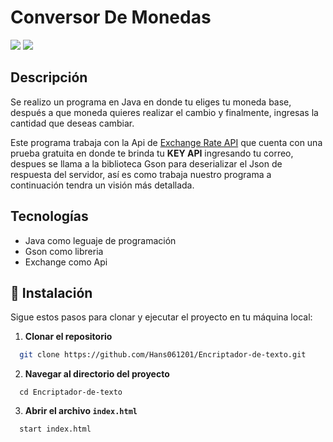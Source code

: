 # Conversor De Monedas

<p align="left">
  <img src="https://img.shields.io/badge/STATUS-%20CULMINADO-green">
  <img src="https://img.shields.io/badge/Release_date-September-blue">
</p>

## Descripción

Se realizo un programa en Java en donde tu eliges tu moneda base, después a que moneda quieres realizar el cambio y finalmente, ingresas la cantidad que deseas cambiar.

Este programa trabaja con la Api de [Exchange Rate API](https://www.exchangerate-api.com/docs/java-currency-api) que cuenta con una prueba gratuita en donde te brinda tu **KEY API** ingresando tu correo, despues se llama a la biblioteca Gson para deserializar el Json de respuesta del servidor, así es como trabaja nuestro
programa a continuación tendra un visión más detallada.

## Tecnologías 

* Java como leguaje de programación
* Gson como libreria
* Exchange como Api

 
## 🔌 Instalación

Sigue estos pasos para clonar y ejecutar el proyecto en tu máquina local:

1. **Clonar el repositorio**
 ```bash
   git clone https://github.com/Hans061201/Encriptador-de-texto.git
```
2. **Navegar al directorio del proyecto**
 ```Navega al directorio del proyecto
   cd Encriptador-de-texto
```
3. **Abrir el archivo `index.html`**
 ```bash
   start index.html
```
